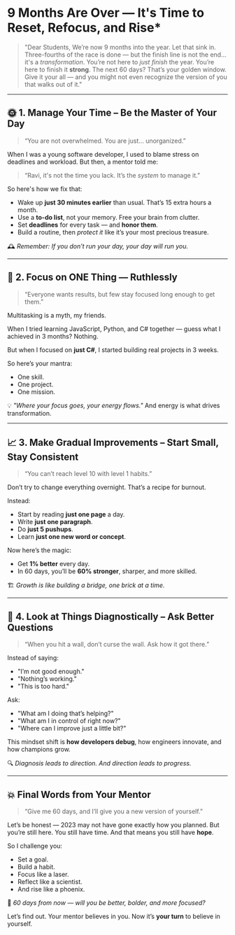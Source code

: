 

#  9 Months Are Over — It's Time to Reset, Refocus, and Rise*

> "Dear Students,
> We’re now 9 months into the year. Let that sink in.
> Three-fourths of the race is done — but the finish line is not the end... it's a *transformation*.
> You’re not here to *just finish* the year. You’re here to finish it **strong**.
> The next 60 days? That’s your golden window.
> Give it your all — and you might not even recognize the version of you that walks out of it."

---

## 🌞 **1. Manage Your Time – Be the Master of Your Day**

> “You are not overwhelmed. You are just... unorganized.”

When I was a young software developer, I used to blame stress on deadlines and workload.
But then, a mentor told me:

> “Ravi, it's not the time you lack. It’s the *system* to manage it.”

So here's how we fix that:

* Wake up **just 30 minutes earlier** than usual. That’s 15 extra hours a month.
* Use a **to-do list**, not your memory. Free your brain from clutter.
* Set **deadlines** for every task — and **honor them**.
* Build a routine, then *protect it* like it’s your most precious treasure.

🕰️ *Remember: If you don’t run your day, your day will run you.*

---

## 🎯 **2. Focus on ONE Thing — Ruthlessly**

> “Everyone wants results, but few stay focused long enough to get them.”

Multitasking is a myth, my friends.

When I tried learning JavaScript, Python, and C# together — guess what I achieved in 3 months?
Nothing.

But when I focused on **just C#**, I started building real projects in 3 weeks.

So here’s your mantra:

* One skill.
* One project.
* One mission.

💡 *"Where your focus goes, your energy flows."*
And energy is what drives transformation.

---

## 📈 **3. Make Gradual Improvements – Start Small, Stay Consistent**

> “You can’t reach level 10 with level 1 habits.”

Don’t try to change everything overnight. That’s a recipe for burnout.

Instead:

* Start by reading **just one page** a day.
* Write **just one paragraph**.
* Do **just 5 pushups**.
* Learn **just one new word or concept**.

Now here’s the magic:

* Get **1% better** every day.
* In 60 days, you’ll be **60% stronger**, sharper, and more skilled.

🏗️ *Growth is like building a bridge, one brick at a time.*

---

## 🧠 **4. Look at Things Diagnostically – Ask Better Questions**

> “When you hit a wall, don’t curse the wall. Ask how it got there.”

Instead of saying:

* "I’m not good enough."
* "Nothing’s working."
* "This is too hard."

Ask:

* "What am I doing that’s helping?"
* "What am I in control of right now?"
* "Where can I improve just a little bit?"

This mindset shift is **how developers debug**, how engineers innovate, and how champions grow.

🔍 *Diagnosis leads to direction. And direction leads to progress.*

---

## 💥 **Final Words from Your Mentor**

> “Give me 60 days, and I’ll give you a new version of yourself.”

Let’s be honest — 2023 may not have gone exactly how you planned.
But you’re still here. You still have time.
And that means you still have **hope**.

So I challenge you:

* Set a goal.
* Build a habit.
* Focus like a laser.
* Reflect like a scientist.
* And rise like a phoenix.

📅 *60 days from now — will you be better, bolder, and more focused?*

Let’s find out.
Your mentor believes in you.
Now it’s **your turn** to believe in yourself.

